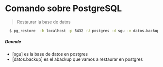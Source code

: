 # Comando sobre PostgreSQL
> Restaurar la base de datos
```sh
  $ pg_restore  -h localhost -p 5432 -U postgres -d sgu -v datos.backup 
```
##### Doonde 
* [sgu] es la base de datos en postgres
* [datos.backup] es el abackup que vamos a restaurar en postgres
